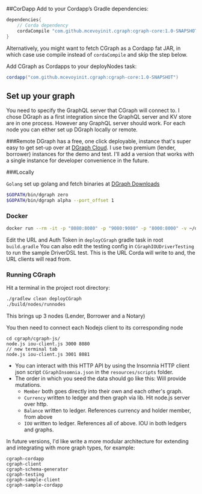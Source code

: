 ##CorDapp
Add to your Cordapp’s Gradle dependencies:
```groovy
dependencies{
    // Corda dependency
    cordaCompile "com.github.mcevoyinit.cgraph:cgraph-core:1.0-SNAPSHOT" 
} 
```   
Alternatively, you might want to fetch CGraph as a Cordapp fat JAR, in which case use compile instead of `cordaCompile` and skip the step below.

Add CGraph as Cordapps to your deployNodes task:

```groovy
cordapp("com.github.mcevoyinit.cgraph:cgraph-core:1.0-SNAPSHOT")
```

## Set up your graph
You need to specify the GraphQL server that CGraph will connect to. 
I chose DGraph as a first integration since the GraphQL server and KV store are in one process. However any GraphQL server should work. 
For each node you can either set up DGraph locally or remote.

###Remote
DGraph has a free, one click deployable, instance that's super easy to get set-up over at [DGraph Cloud](https://cloud.dgraph.io). I use two premium (lender, borrower) instances for the demo and test. 
I'll add a version that works with a single instance for developer convenience in the future.

###Locally 

`Golang` set up golang and fetch binaries at [DGraph Downloads](https://dgraph.io/downloads)

```bash
$GOPATH/bin/dgraph zero
$GOPATH/bin/dgraph alpha --port_offset 1 
```
### Docker

```bash
docker run --rm -it -p "8080:8080" -p "9080:9080" -p "8000:8000" -v ~/dgraph:/dgraph "dgraph/standalone:v21.03.0"
```
  
 
Edit the URL and Auth Token in `deployCGraph` gradle task in root `build.gradle`
You can also edit the testing config in `CGraphIOUDriverTesting` to run the sample DriverDSL test.
This is the URL Corda will write to and, the URL clients will read from. 

### Running CGraph
Hit a terminal in the project root directory:

```bash
./gradlew clean deployCGraph
./build/nodes/runnodes
```
This brings up 3 nodes (Lender, Borrower and a Notary)

You then need to connect each Nodejs client to its corresponding node
```
cd cgraph/cgraph-js/
node.js iou-client.js 3000 8080
// new terminal tab
node.js iou-client.js 3001 8081
```

- You can interact with this HTTP API by using the Insomnia HTTP client json script `CGraphInsomnia.json` in the `resources/scripts` folder. 
- The order in which you seed the data should go like this: Will provide mutations.
    - `Member` both goes directly into their own and each other's graph.
    - `Currency` written to ledger and then graph via lib. Hit node.js server over http.
    - `Balance` written to ledger. References currency and holder member, from above
    - `IOU` written to ledger. References all of above. IOU in both ledgers and graphs. 

In future versions, I'd like write a more modular architecture for extending and integrating with more graph types, for example:

    cgraph-cordapp 
    cgraph-client
    cgraph-schema-generator 
    cgraph-testing
    cgraph-sample-client
    cgraph-sample-cordapp